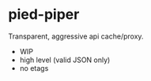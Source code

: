 # pied-piper
Transparent, aggressive api cache/proxy.

* WIP
* high level (valid JSON only)
* no etags
